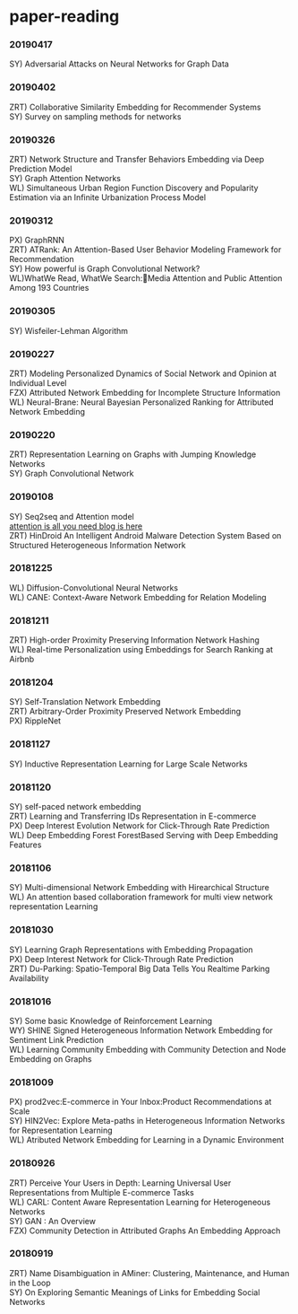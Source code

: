 # paper-reading  

### 20190417   
SY) Adversarial Attacks on Neural Networks for Graph Data   



### 20190402
ZRT) Collaborative Similarity Embedding for Recommender Systems   
SY) Survey on sampling methods for networks

### 20190326
ZRT) Network Structure and Transfer Behaviors Embedding via Deep Prediction Model  
SY) Graph Attention Networks   
WL) Simultaneous Urban Region Function Discovery and Popularity Estimation via an Infinite Urbanization Process Model  

### 20190312   
PX) GraphRNN  
ZRT) ATRank: An Attention-Based User Behavior Modeling Framework for Recommendation  
SY) How powerful is Graph Convolutional Network?  
WL)WhatWe Read, WhatWe Search:Media Attention and Public Attention Among 193 Countries  

### 20190305   
SY) Wisfeiler-Lehman Algorithm   


### 20190227  
ZRT) Modeling Personalized Dynamics of Social Network and Opinion at Individual Level  
FZX) Attributed Network Embedding for Incomplete Structure Information  
WL) Neural-Brane: Neural Bayesian Personalized Ranking for Attributed Network Embedding  

  
### 20190220  
ZRT) Representation Learning on Graphs with Jumping Knowledge Networks  
SY) Graph Convolutional Network  

### 20190108   
SY) Seq2seq and Attention model   
[attention is all you need blog is here](http://jalammar.github.io/illustrated-transformer/)   
ZRT) HinDroid An Intelligent Android Malware Detection System Based on Structured Heterogeneous Information Network  

### 20181225  
WL) Diffusion-Convolutional Neural Networks  
WL) CANE: Context-Aware Network Embedding for Relation Modeling  

### 20181211  
ZRT) High-order Proximity Preserving Information Network Hashing  
WL) Real-time Personalization using Embeddings for Search Ranking at Airbnb

### 20181204   
SY) Self-Translation Network Embedding  
ZRT) Arbitrary-Order Proximity Preserved Network Embedding  
PX) RippleNet  

### 20181127  
SY) Inductive Representation Learning for Large Scale Networks

### 20181120  
SY) self-paced network embedding  
ZRT) Learning and Transferring IDs Representation in E-commerce  
PX) Deep Interest Evolution Network for Click-Through Rate Prediction  
WL) Deep Embedding Forest ForestBased Serving with Deep Embedding Features

### 20181106  
SY) Multi-dimensional Network Embedding with Hirearchical Structure  
WL) An attention based collaboration framework for multi view network representation Learning  

### 20181030  
SY) Learning Graph Representations with Embedding Propagation   
PX) Deep Interest Network for Click-Through Rate Prediction  
ZRT) Du-Parking: Spatio-Temporal Big Data Tells You Realtime Parking Availability
### 20181016
SY) Some basic Knowledge of Reinforcement Learning  
WY) SHINE Signed Heterogeneous Information Network Embedding for Sentiment Link Prediction  
WL) Learning Community Embedding with Community Detection and Node Embedding on Graphs
### 20181009
PX) prod2vec:E-commerce in Your Inbox:Product Recommendations at Scale  
SY) HIN2Vec: Explore Meta-paths in Heterogeneous Information Networks for Representation Learning  
WL) Atributed Network Embedding for Learning in a Dynamic Environment  
### 20180926
ZRT) Perceive Your Users in Depth: Learning Universal User Representations from Multiple E-commerce Tasks  
WL) CARL: Content Aware Representation Learning for Heterogeneous Networks  
SY) GAN : An Overview  
FZX) Community Detection in Attributed Graphs An Embedding Approach
### 20180919
ZRT) Name Disambiguation in AMiner: Clustering, Maintenance, and Human in the Loop  
SY) On Exploring Semantic Meanings of Links for Embedding Social Networks  

